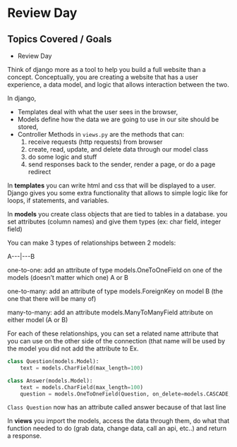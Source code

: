 # Review Day

## Topics Covered / Goals
- Review Day


Think of django more as a tool to help you build a full website than a concept. Conceptually, you are creating a website that has a user experience, a data model, and logic that allows interaction between the two.

In django,

- Templates deal with what the user sees in the browser,
- Models define how the data we are going to use in our site should be stored,
- Controller Methods in `views.py` are the methods that can:
  1. receive requests (http requests) from browser
  2. create, read, update, and delete data through our model class
  3. do some logic and stuff
  4. send responses back to the sender, render a page, or do a page redirect

In **templates** you can write html and css that will be displayed to a user. Django gives you some extra functionality that allows to simple logic like for loops, if statements, and variables.

In **models** you create class objects that are tied to tables in a database. you set attributes (column names) and give them types (ex: char field, integer field)

You can make 3 types of relationships between 2 models:

 A---|---B

one-to-one: add an attribute of type models.OneToOneField  on one of the models (doesn’t matter which one) A or B

one-to-many: add an attribute of type  models.ForeignKey  on model B (the one that there will be many of)

many-to-many: add an attribute models.ManyToManyField attribute on either model (A or B)

For each of these relationships, you can set a related name attribute that you can use on the other side of the connection (that name will be used by the model you did not add the attribute to
Ex.
```py
class Question(models.Model):
    text = models.CharField(max_length=100)

class Answer(models.Model):
    text = models.CharField(max_length=100)   
    question = models.OneToOneField(Question, on_delete=models.CASCADE, related_name="answer")
```
`Class Question`   now has an attribute called answer because of that last line

In **views** you import the models, access the data through them, do what that function needed to do (grab data, change data, call an api, etc..) and return a response.
